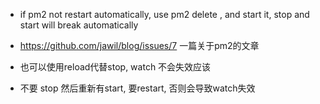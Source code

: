 * if pm2 not restart automatically, use pm2 delete , and start it, stop and start will break automatically


* https://github.com/jawil/blog/issues/7 一篇关于pm2的文章

* 也可以使用reload代替stop, watch 不会失效应该

* 不要 stop 然后重新有start, 要restart, 否则会导致watch失效